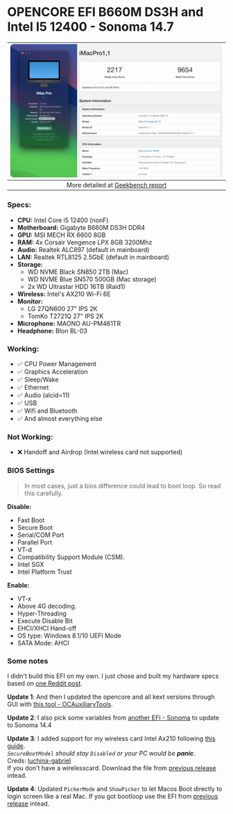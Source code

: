 # OPENCORE EFI B660M DS3H and Intel I5 12400 - Sonoma 14.7

| ![screenshot](screenshot.png) | 
|:--:| 
| More detailed at [Geekbench report](https://browser.geekbench.com/v6/cpu/7613482) |

### Specs:

- **CPU:** Intel Core i5 12400 (nonF)
- **Motherboard:** Gigabyte B660M DS3H DDR4
- **GPU:** MSI MECH RX 6600 8GB
- **RAM:** 4x Corsair Vengence LPX 8GB 3200Mhz
- **Audio:** Realtek ALC897 (default in mainboard)
- **LAN:** Realtek RTL8125 2.5GbE (default in mainboard)
- **Storage:**
    - WD NVME Black SN850 2TB (Mac)
    - WD NVME Blue SN570 500GB (Mac storage)
    - 2x WD Ultrastar HDD 16TB (Raid1)
- **Wireless:** Intel's AX210 Wi-Fi 6E
- **Monitor:**
    - LG 27QN600 27" IPS 2K
    - TomKo T2721Q 27" IPS 2K
- **Microphone:** MAONO AU-PM461TR
- **Headphone:** Blon BL-03

### Working:

- ✅ CPU Power Management
- ✅ Graphics Acceleration
- ✅ Sleep/Wake
- ✅ Ethernet
- ✅ Audio (alcid=11)
- ✅ USB
- ✅ Wifi and Bluetooth
- ✅ And almost everything else

### Not Working:
- ❌ Handoff and Airdrop (Intel wireless card not supported)

### BIOS Settings
> In most cases, just a bios difference could lead to boot loop. So read this carefully.

**Disable:**
- Fast Boot
- Secure Boot
- Serial/COM Port
- Parallel Port
- VT-d
- Compatibility Support Module (CSM).
- Intel SGX
- Intel Platform Trust

**Enable:**
- VT-x
- Above 4G decoding.
- Hyper-Threading
- Execute Disable Bit
- EHCI/XHCI Hand-off
- OS type: Windows 8.1/10 UEFI Mode
- SATA Mode: AHCI

### Some notes
I didn't build this EFI on my own. I just chose and built my hardware specs based on [one Reddit post](https://www.reddit.com/r/hackintosh/comments/u78vbx/triple_boot_moneterywindowsubuntu_on_i512400f/). 

**Update 1**: And then I updated the opencore and all kext versions through GUI with [this tool - OCAuxiliaryTools](https://github.com/ic005k/OCAuxiliaryTools).

**Update 2**: I also pick some variables from [another EFI - Sonoma](https://github.com/psabadac/GIGABYTE-B660M-DS3H-DDR4-i7-13700F-Hackintosh-OpenCore) to update to Sonoma 14.4

**Update 3**: I added support for my wireless card Intel Ax210 following [this guide](https://github.com/perez987/Intel-AX210-wifi6-on-macOS-Sonoma).\
*`SecureBootModel` should stay `Disabled` or your PC would be **panic***. \
Creds: [luchina-gabriel](https://github.com/luchina-gabriel/BASE-EFI-INTEL-DESKTOP-12THGEN-ALDER-LAKE-PUBLIC?tab=readme-ov-file#macos-sonoma-144-or-above-versions-including-macos-sequoia-v15)\
If you don't have a wirelesscard. Download the file from [previous release](https://github.com/Huythanh0x/HACKINTOSH_EFI_12400_B660M/releases/tag/1.0) intead.

**Update 4**: Updated `PickerMode` and `ShowPicker` to let Macos Boot directly to login screen like a real Mac. If you got bootloop use the EFI from [previous release](https://github.com/Huythanh0x/HACKINTOSH_EFI_12400_B660M/releases/tag/1.0) intead.